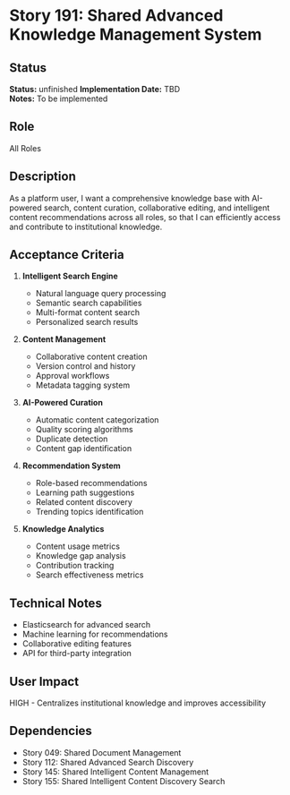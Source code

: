 # Story 191: Shared Advanced Knowledge Management System

## Status
**Status:** unfinished
**Implementation Date:** TBD  
**Notes:** To be implemented

## Role
All Roles

## Description
As a platform user, I want a comprehensive knowledge base with AI-powered search, content curation, collaborative editing, and intelligent content recommendations across all roles, so that I can efficiently access and contribute to institutional knowledge.

## Acceptance Criteria
1. **Intelligent Search Engine**
   - Natural language query processing
   - Semantic search capabilities
   - Multi-format content search
   - Personalized search results

2. **Content Management**
   - Collaborative content creation
   - Version control and history
   - Approval workflows
   - Metadata tagging system

3. **AI-Powered Curation**
   - Automatic content categorization
   - Quality scoring algorithms
   - Duplicate detection
   - Content gap identification

4. **Recommendation System**
   - Role-based recommendations
   - Learning path suggestions
   - Related content discovery
   - Trending topics identification

5. **Knowledge Analytics**
   - Content usage metrics
   - Knowledge gap analysis
   - Contribution tracking
   - Search effectiveness metrics

## Technical Notes
- Elasticsearch for advanced search
- Machine learning for recommendations
- Collaborative editing features
- API for third-party integration

## User Impact
HIGH - Centralizes institutional knowledge and improves accessibility

## Dependencies
- Story 049: Shared Document Management
- Story 112: Shared Advanced Search Discovery
- Story 145: Shared Intelligent Content Management
- Story 155: Shared Intelligent Content Discovery Search
